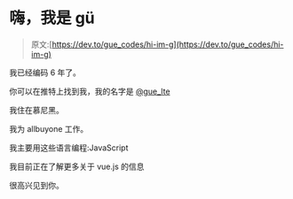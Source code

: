 # 嗨，我是 gü

> 原文:[https://dev.to/gue_codes/hi-im-g](https://dev.to/gue_codes/hi-im-g)

我已经编码 6 年了。

你可以在推特上找到我，我的名字是 [@gue_lte](https://twitter.com/gue_lte)

我住在慕尼黑。

我为 allbuyone 工作。

我主要用这些语言编程:JavaScript

我目前正在了解更多关于 vue.js 的信息

很高兴见到你。